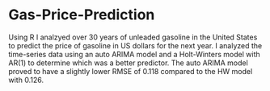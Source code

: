 # Gas-Price-Prediction

Using R I analzyed over 30 years of unleaded gasoline in the United States to predict the price of gasoline in US dollars for the next year.
I analyzed the time-series data using  an auto ARIMA model and a Holt-Winters model with AR(1) to determine which was a better predictor.
The auto ARIMA model proved to have a slightly lower RMSE of 0.118 compared to the HW model with 0.126.

